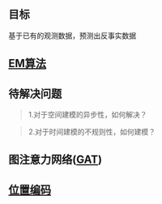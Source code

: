 ## 目标

基于已有的观测数据，预测出反事实数据

## [EM算法](https://zhuanlan.zhihu.com/p/78311644)

## 待解决问题

> 1.对于空间建模的异步性，如何解决？

> 2.对于时间建模的不规则性，如何建模？

## 图注意力网络([GAT](https://blog.csdn.net/xiao_muyu/article/details/121762806))

## [位置编码](https://blog.csdn.net/weixin_43406046/article/details/130745363)



